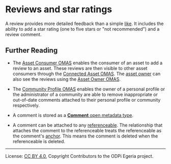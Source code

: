 <!-- SPDX-License-Identifier: CC-BY-4.0 -->
<!-- Copyright Contributors to the ODPi Egeria project. -->

# Reviews and star ratings

A review provides more detailed feedback than a simple [like](likes.md).
It includes the ability to add a star rating (one to five stars or "not recommended")
and a review comment.

## Further Reading

* The [Asset Consumer OMAS](../../../asset-consumer) enables the consumer of an asset to
add a review to an asset.
These reviews are then visible to other asset consumers through the
[Connected Asset OMAS](../../../connected-asset).
The [asset owner](../user-roles/asset-owner.md) can also see the
reviews using the [Asset Owner OMAS](../../../asset-owner).

* The [Community Profile OMAS](../../../community-profile) enables
the owner of a personal profile or the administrator of a community
are able to remove inappropriate or out-of-date comments
attached to their personal profile or community respectively.

* A comment is stored as a
[**Comment** open metadata type](../../../../../open-metadata-publication/website/open-metadata-types/0150-Feedback.md).

* A comment can be attached to any [referenceable](../referenceable.md). The relationship
that attaches the comment to the referenceable treats the referenceable as the comment's
[anchor](../anchor.md).  This means the comment is deleted when the referenceable is deleted.




----
License: [CC BY 4.0](https://creativecommons.org/licenses/by/4.0/),
Copyright Contributors to the ODPi Egeria project.